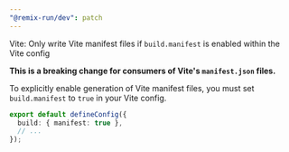 ```yaml
---
"@remix-run/dev": patch
---
```


Vite: Only write Vite manifest files if `build.manifest` is enabled within the Vite config

**This is a breaking change for consumers of Vite's `manifest.json` files.**

To explicitly enable generation of Vite manifest files, you must set `build.manifest` to `true` in your Vite config.

```ts
export default defineConfig({
  build: { manifest: true },
  // ...
});
```
